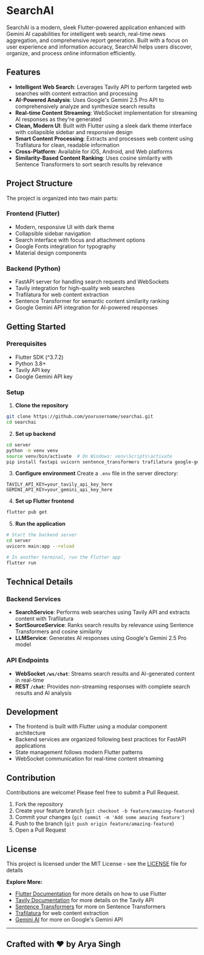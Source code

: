 # SearchAI

SearchAI is a modern, sleek Flutter-powered application enhanced with Gemini AI capabilities for intelligent web search, real-time news aggregation, and comprehensive report generation. Built with a focus on user experience and information accuracy, SearchAI helps users discover, organize, and process online information efficiently.

## Features

- **Intelligent Web Search**: Leverages Tavily API to perform targeted web searches with content extraction and processing
- **AI-Powered Analysis**: Uses Google's Gemini 2.5 Pro API to comprehensively analyze and synthesize search results
- **Real-time Content Streaming**: WebSocket implementation for streaming AI responses as they're generated
- **Clean, Modern UI**: Built with Flutter using a sleek dark theme interface with collapsible sidebar and responsive design
- **Smart Content Processing**: Extracts and processes web content using Trafilatura for clean, readable information
- **Cross-Platform**: Available for iOS, Android, and Web platforms
- **Similarity-Based Content Ranking**: Uses cosine similarity with Sentence Transformers to sort search results by relevance

## Project Structure

The project is organized into two main parts:

### Frontend (Flutter)

- Modern, responsive UI with dark theme
- Collapsible sidebar navigation
- Search interface with focus and attachment options
- Google Fonts integration for typography
- Material design components

### Backend (Python)

- FastAPI server for handling search requests and WebSockets
- Tavily integration for high-quality web searches
- Trafilatura for web content extraction
- Sentence Transformer for semantic content similarity ranking
- Google Gemini API integration for AI-powered responses

## Getting Started

### Prerequisites

- Flutter SDK (^3.7.2)
- Python 3.8+
- Tavily API key
- Google Gemini API key

### Setup

1. **Clone the repository**

```bash
git clone https://github.com/yourusername/searchai.git
cd searchai
```

2. **Set up backend**

```bash
cd server
python -m venv venv
source venv/bin/activate  # On Windows: venv\Scripts\activate
pip install fastapi uvicorn sentence_transformers trafilatura google-generativeai python-dotenv pydantic
```

3. **Configure environment**
   Create a `.env` file in the server directory:

```
TAVILY_API_KEY=your_tavily_api_key_here
GEMINI_API_KEY=your_gemini_api_key_here
```

4. **Set up Flutter frontend**

```bash
flutter pub get
```

5. **Run the application**

```bash
# Start the backend server
cd server
uvicorn main:app --reload

# In another terminal, run the Flutter app
flutter run
```

## Technical Details

### Backend Services

- **SearchService**: Performs web searches using Tavily API and extracts content with Trafilatura
- **SortSourceService**: Ranks search results by relevance using Sentence Transformers and cosine similarity
- **LLMService**: Generates AI responses using Google's Gemini 2.5 Pro model

### API Endpoints

- **WebSocket `/ws/chat`**: Streams search results and AI-generated content in real-time
- **REST `/chat`**: Provides non-streaming responses with complete search results and AI analysis

## Development

- The frontend is built with Flutter using a modular component architecture
- Backend services are organized following best practices for FastAPI applications
- State management follows modern Flutter patterns
- WebSocket communication for real-time content streaming

## Contribution

Contributions are welcome! Please feel free to submit a Pull Request.

1. Fork the repository
2. Create your feature branch (`git checkout -b feature/amazing-feature`)
3. Commit your changes (`git commit -m 'Add some amazing feature'`)
4. Push to the branch (`git push origin feature/amazing-feature`)
5. Open a Pull Request

## License

This project is licensed under the MIT License - see the [LICENSE](LICENSE) file for details

**Explore More:**

- [Flutter Documentation](https://flutter.dev/docs) for more details on how to use Flutter
- [Tavily Documentation](https://app.tavily.com/home) for more details on the Tavily API
- [Sentence Transformers](https://sbert.net/docs/sentence_transformer/pretrained_models.html) for more on Sentence Transformers
- [Trafilatura](https://trafilatura.readthedocs.io/en/latest/) for web content extraction
- [Gemini AI](https://aistudio.google.com/prompts/new_chat) for more on Google's Gemini API

---

## Crafted with ❤️ by Arya Singh
